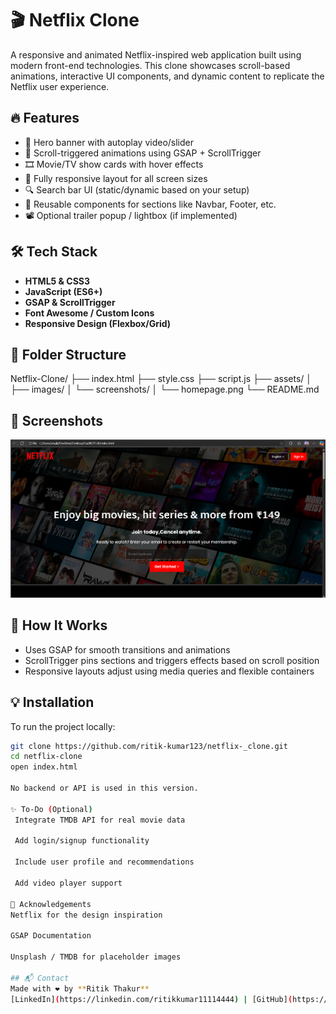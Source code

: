 # 🎬 Netflix Clone

A responsive and animated Netflix-inspired web application built using modern front-end technologies. This clone showcases scroll-based animations, interactive UI components, and dynamic content to replicate the Netflix user experience.

## 🔥 Features

- 🎥 Hero banner with autoplay video/slider
- 🧭 Scroll-triggered animations using GSAP + ScrollTrigger
- 🎞️ Movie/TV show cards with hover effects
- 📱 Fully responsive layout for all screen sizes
- 🔍 Search bar UI (static/dynamic based on your setup)
- 🔗 Reusable components for sections like Navbar, Footer, etc.
- 📽️ Optional trailer popup / lightbox (if implemented)



## 🛠️ Tech Stack

- **HTML5 & CSS3**
- **JavaScript (ES6+)**
- **GSAP & ScrollTrigger**
- **Font Awesome / Custom Icons**
- **Responsive Design (Flexbox/Grid)**

## 📁 Folder Structure
Netflix-Clone/
├── index.html
├── style.css
├── script.js
├── assets/
│ ├── images/
│ └── screenshots/
│ └── homepage.png
└── README.md


## 📸 Screenshots

![Homepage](assets/screenshots/homepage.png)

## 🧠 How It Works

- Uses GSAP for smooth transitions and animations
- ScrollTrigger pins sections and triggers effects based on scroll position
- Responsive layouts adjust using media queries and flexible containers

## 💡 Installation

To run the project locally:

```bash
git clone https://github.com/ritik-kumar123/netflix-_clone.git
cd netflix-clone
open index.html

No backend or API is used in this version.

✨ To-Do (Optional)
 Integrate TMDB API for real movie data

 Add login/signup functionality

 Include user profile and recommendations

 Add video player support

🙌 Acknowledgements
Netflix for the design inspiration

GSAP Documentation

Unsplash / TMDB for placeholder images

## 📬 Contact  
Made with ❤️ by **Ritik Thakur**  
[LinkedIn](https://linkedin.com/ritikkumar11114444) | [GitHub](https://github.com/ritik-kumar123)





